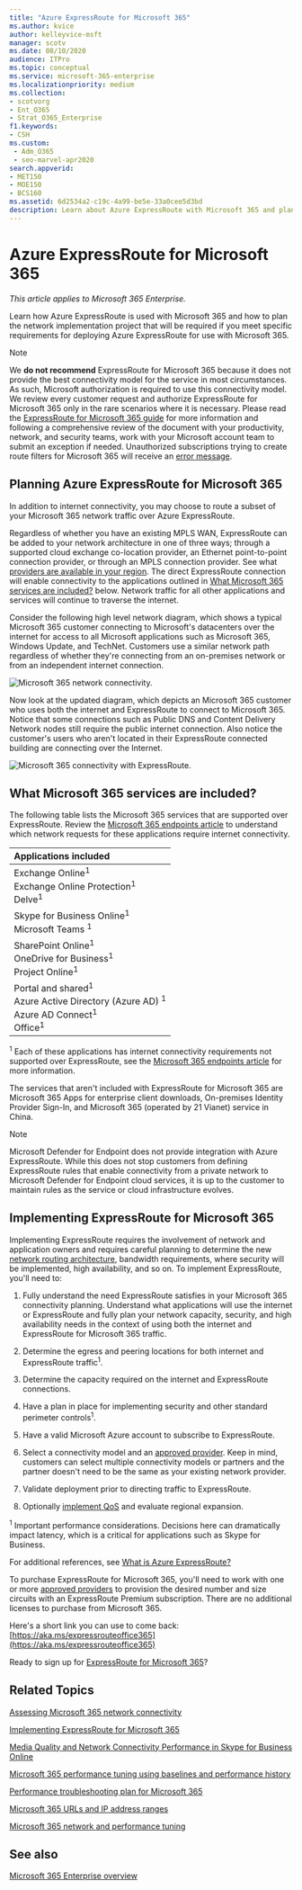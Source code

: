 ```yaml
---
title: "Azure ExpressRoute for Microsoft 365"
ms.author: kvice
author: kelleyvice-msft
manager: scotv
ms.date: 08/10/2020
audience: ITPro
ms.topic: conceptual
ms.service: microsoft-365-enterprise
ms.localizationpriority: medium
ms.collection:
- scotvorg
- Ent_O365
- Strat_O365_Enterprise
f1.keywords:
- CSH
ms.custom: 
 - Adm_O365
 - seo-marvel-apr2020
search.appverid:
- MET150
- MOE150
- BCS160
ms.assetid: 6d2534a2-c19c-4a99-be5e-33a0cee5d3bd
description: Learn about Azure ExpressRoute with Microsoft 365 and plan the network implementation project if you are deploying with it.
---
```


# Azure ExpressRoute for Microsoft 365

*This article applies to Microsoft 365 Enterprise.*

Learn how Azure ExpressRoute is used with Microsoft 365 and how to plan the network implementation project that will be required if you meet specific requirements for deploying Azure ExpressRoute for use with Microsoft 365.

> [!NOTE]
> We **do not recommend** ExpressRoute for Microsoft 365 because it does not provide the best connectivity model for the service in most circumstances. As such, Microsoft authorization is required to use this connectivity model. We review every customer request and authorize ExpressRoute for Microsoft 365 only in the rare scenarios where it is necessary. Please read the [ExpressRoute for Microsoft 365 guide](https://aka.ms/erguide) for more information and following a comprehensive review of the document with your productivity, network, and security teams, work with your Microsoft account team to submit an exception if needed. Unauthorized subscriptions trying to create route filters for Microsoft 365 will receive an [error message](https://support.microsoft.com/kb/3181709).

## Planning Azure ExpressRoute for Microsoft 365

In addition to internet connectivity, you may choose to route a subset of your Microsoft 365 network traffic over Azure ExpressRoute.

Regardless of whether you have an existing MPLS WAN, ExpressRoute can be added to your network architecture in one of three ways; through a supported cloud exchange co-location provider, an Ethernet point-to-point connection provider, or through an MPLS connection provider. See what [providers are available in your region](/azure/expressroute/expressroute-locations). The direct ExpressRoute connection will enable connectivity to the applications outlined in [What Microsoft 365 services are included?](#BKMK_WhatDoIGet) below. Network traffic for all other applications and services will continue to traverse the internet.

Consider the following high level network diagram, which shows a typical Microsoft 365 customer connecting to Microsoft's datacenters over the internet for access to all Microsoft applications such as Microsoft 365, Windows Update, and TechNet. Customers use a similar network path regardless of whether they're connecting from an on-premises network or from an independent internet connection.

![Microsoft 365 network connectivity.](../media/9d8bc622-4a38-4a3b-a0f3-68657712d460.png)

Now look at the updated diagram, which depicts an Microsoft 365 customer who uses both the internet and ExpressRoute to connect to Microsoft 365. Notice that some connections such as Public DNS and Content Delivery Network nodes still require the public internet connection. Also notice the customer's users who aren't located in their ExpressRoute connected building are connecting over the Internet.

![Microsoft 365 connectivity with ExpressRoute.](../media/251788c4-0937-4584-9b2c-df08e11611fc.png)

## What Microsoft 365 services are included?
<a name="BKMK_WhatDoIGet"> </a>

The following table lists the Microsoft 365 services that are supported over ExpressRoute. Review the [Microsoft 365 endpoints article](./urls-and-ip-address-ranges.md) to understand which network requests for these applications require internet connectivity.

| Applications included |
|:-----|
|Exchange Online<sup>1</sup> <br/> Exchange Online Protection<sup>1</sup> <br/> Delve<sup>1</sup> <br/> |
|Skype for Business Online<sup>1</sup> <br/> Microsoft Teams <sup>1</sup> <br/> |
|SharePoint Online<sup>1</sup> <br/> OneDrive for Business<sup>1</sup> <br/> Project Online<sup>1</sup> <br/> |
|Portal and shared<sup>1</sup> <br/> Azure Active Directory (Azure AD) <sup>1</sup> <br/> Azure AD Connect<sup>1</sup> <br/> Office<sup>1</sup> <br/> |

<sup>1</sup> Each of these applications has internet connectivity requirements not supported over ExpressRoute, see the [Microsoft 365 endpoints article](./urls-and-ip-address-ranges.md) for more information.

The services that aren't included with ExpressRoute for Microsoft 365 are Microsoft 365 Apps for enterprise client downloads, On-premises Identity Provider Sign-In, and Microsoft 365 (operated by 21 Vianet) service in China.

> [!NOTE]
> Microsoft Defender for Endpoint does not provide integration with Azure ExpressRoute. While this does not stop customers from defining ExpressRoute rules that enable connectivity from a private network to Microsoft Defender for Endpoint cloud services, it is up to the customer to maintain rules as the service or cloud infrastructure evolves.

## Implementing ExpressRoute for Microsoft 365

Implementing ExpressRoute requires the involvement of network and application owners and requires careful planning to determine the new [network routing architecture](/azure/architecture/guide/networking/networking-start-here), bandwidth requirements, where security will be implemented, high availability, and so on. To implement ExpressRoute, you'll need to:

1. Fully understand the need ExpressRoute satisfies in your Microsoft 365 connectivity planning. Understand what applications will use the internet or ExpressRoute and fully plan your network capacity, security, and high availability needs in the context of using both the internet and ExpressRoute for Microsoft 365 traffic.

2. Determine the egress and peering locations for both internet and ExpressRoute traffic<sup>1</sup>.

3. Determine the capacity required on the internet and ExpressRoute connections.

4. Have a plan in place for implementing security and other standard perimeter controls<sup>1</sup>.

5. Have a valid Microsoft Azure account to subscribe to ExpressRoute.

6. Select a connectivity model and an [approved provider](/azure/expressroute/expressroute-locations). Keep in mind, customers can select multiple connectivity models or partners and the partner doesn't need to be the same as your existing network provider.

7. Validate deployment prior to directing traffic to ExpressRoute.

8. Optionally [implement QoS](https://support.office.com/article/ExpressRoute-and-QoS-in-Skype-for-Business-Online-20c654da-30ee-4e4f-a764-8b7d8844431d) and evaluate regional expansion.

<sup>1</sup> Important performance considerations. Decisions here can dramatically impact latency, which is a critical for applications such as Skype for Business.

For additional references, see [What is Azure ExpressRoute?](/azure/expressroute/expressroute-introduction)

To purchase ExpressRoute for Microsoft 365, you'll need to work with one or more [approved providers](/azure/expressroute/expressroute-locations) to provision the desired number and size circuits with an ExpressRoute Premium subscription. There are no additional licenses to purchase from Microsoft 365.

Here's a short link you can use to come back: [https://aka.ms/expressrouteoffice365](https://aka.ms/expressrouteoffice365)

Ready to sign up for [ExpressRoute for Microsoft 365](https://aka.ms/ert)?

## Related Topics

[Assessing Microsoft 365 network connectivity](assessing-network-connectivity.md)

[Implementing ExpressRoute for Microsoft 365](implementing-expressroute.md)

[Media Quality and Network Connectivity Performance in Skype for Business Online](https://support.office.com/article/5fe3e01b-34cf-44e0-b897-b0b2a83f0917)

[Microsoft 365 performance tuning using baselines and performance history](performance-tuning-using-baselines-and-history.md)

[Performance troubleshooting plan for Microsoft 365](performance-troubleshooting-plan.md)

[Microsoft 365 URLs and IP address ranges](urls-and-ip-address-ranges.md)

[Microsoft 365 network and performance tuning](network-planning-and-performance.md)

## See also

[Microsoft 365 Enterprise overview](microsoft-365-overview.md)
